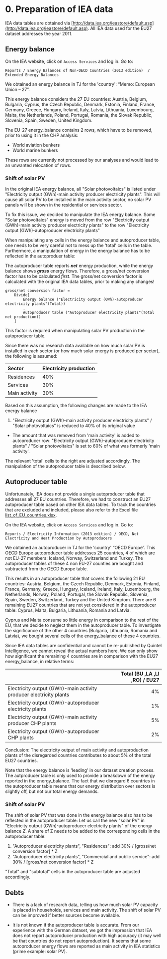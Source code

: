 <!--
  Comment: a confidential version of this source analysis is stored with the IEA data tables of the EU. That confidential version contains actual numbers, which cannot be published, but make the documentation more transparent.
-->

# 0. Preparation of IEA data

IEA data tables are obtained via [http://data.iea.org/ieastore/default.asp](http://data.iea.org/ieastore/default.asp). All IEA data used for the EU27 dataset addresses the year 2011.


## Energy balance

On the IEA website, click on `Access Services` and log in. Go to:

    Reports / Energy Balances of Non-OECD Countries (2013 edition)  / Extended Energy Balances

We obtained an energy balance in TJ for the 'country': “Memo: European Union – 27”.

This energy balance considers the 27 EU countries:
Austria, Belgium, Bulgaria, Cyprus, the Czech Republic, Denmark, Estonia, Finland, France, Germany, Greece, Hungary, Ireland, Italy, Latvia, Lithuania, Luxembourg, Malta, the Netherlands, Poland, Portugal, Romania, the Slovak Republic, Slovenia, Spain, Sweden, United Kingdom.

The EU-27 energy_balance contains 2 rows, which have to be removed, prior to using it in the CHP analysis:

- World aviation bunkers
- World marine bunkers

These rows are currently not processed by our analyses and would lead to an unwanted relocation of rows.


### Shift of solar PV

In the original IEA energy balance, all "Solar photovoltaics" is listed under "Electricity output (GWh)-main activity producer electricity plants". This will cause all solar PV to be installed in the main activity sector, no solar PV panels will be shown in the residential or services sector.

To fix this issue, we decided to manipulate the IEA energy balance. Some "Solar photovoltaics" energy is moved from the row "Electricity output (GWh)-main activity producer electricity plants" to the row "Electricity output (GWh)-autoproducer electricity plants"

When manipulating any cells in the energy balance and autoproducer table, one needs to be very careful not to mess up the 'total' cells in the table. Furthermore, a manipulation of energy in the energy balance has to be reflected in the autoproduer table:

The autoproducer table reports ***net*** energy production, while the energy balance shows ***gross*** energy flows.
Therefore, a gross/net conversion factor has to be calculated *first*. The gross/net conversion factor is calculated with the original IEA data tables, prior to making any changes!

````
gross/net conversion factor =
	Divide[
		Energy balance ("Electricity output (GWh)-autoproducer electricity plants"(Total))
		,
		Autoproducer table ("Autoproducer electricity plants"(Total net production))
	]
````

This factor is required when manipulating solar PV production in the autoproducer table.

Since there was no research data available on how much solar PV is installed in each sector (or how much solar energy is produced per sector), the following is assumed:

| Sector        | Electricity production |
| :------------ | :--------------------- |
| Residences    | 40%                    |
| Services      | 30%                    |
| Main activity | 30%                    |

Based on this assumption, the following changes are made to the IEA energy balance

1. "Electricity output (GWh)-main activity producer electricity plants" / "Solar photovoltaics" is reduced to 40% of its original value
* The amount that was removed from 'main activity' is added to autoproducer row: "Electricity output (GWh)-autoproducer electricity plants" / "Solar photovoltaics" is set to 60% of what was formerly 'main activity'.

The relevant 'total' cells to the right are adjusted accordingly. The manipulation of the autoproducer table is described below.


## Autoproducer table

Unfortunately, IEA does not provide a single autoproducer table that addresses all 27 EU countries. Therefore, we had to construct an EU27 autoproducer table based on other IEA data tables.
To track the countries that are excluded and included, please also refer to the Excel file [list_of_EU_countries.xlsx](list_of_EU_countries.xlsx).

On the IEA website, click on `Access Services` and log in. Go to:

    Reports / Electricity Information (2013 edition) / OECD, Net Electricity and Heat Production by Autoproducers

We obtained an autoproducer in TJ for the 'country' “OECD Europe”.
This OECD Europe autoproducer table addresses 25 countries, 4 of which are not EU-27 members: Iceland, Norway, Switzerland and Turkey.
The autoproducer tables of these 4 non EU-27 counties are bought and subtracted from the OECD Europe table.

This results in an autoproducer table that covers the following 21 EU countries:
Austria, Belgium, the Czech Republic, Denmark, Estonia, Finland, France, Germany, Greece, Hungary, Iceland, Ireland, Italy, Luxembourg, the Netherlands, Norway, Poland, Portugal, the Slovak Republic, Slovenia, Spain, Sweden, Switzerland, Turkey and the United Kingdom.
There are 6 remaining EU27 countries that are not yet considered in the autoproducer table: Cyprus, Malta, Bulgaria, Lithuania, Romania and Latvia.

Cyprus and Malta consume so little energy in comparison to the rest of the EU, that we decide to neglect them in the autoproducer table.
To investigate the significance of the other 4 countries (Bulgaria, Lithuania, Romania and Latvia), we bought several cells of the energy_balance of these 4 countries.

Since IEA data tables are confidential and cannot be re-published by Quintel Intelligence, we cannot reveal the actual numbers here. We can only show how significant the remaining 4 countries are in comparison with the EU27 energy_balance, in relative terms:

|                                                   | Total (BU ,LA ,LI ,RO) / EU27 |
|:--------------------------------------------------|------------------------------:|
| Electricity output (GWh)-main activity producer electricity plants           | 4% |
| Electricity output (GWh)-autoproducer electricity plants                     | 1% |
| Electricity output (GWh)-main activity producer CHP plants                   | 5% |
| Electricity output (GWh)-autoproducer CHP plants                             | 2% |

Conclusion: The electricity output of main activity and autoproduction plants of the disregarded countries contributes to about 5% of the total EU27 countries.

Note that the energy balance is 'leading' in our dataset creation process. The autproducer table is only used to provide a breakdown of the energy reported in the energy_balance. The fact that we disregard 6 countries in the autoproducer table means that our energy distribution over sectors is slightly off, but not our total energy demands.


### Shift of solar PV

The shift of solar PV that was done in the energy balance also has to be reflected in the autoproducer table:
Let us call the new "solar PV" in "Electricity output (GWh)-autoproducer electricity plants" of the energy balance *Z*. A share of Z needs to be added to the corresponding cells in the autoproducer table:

1. "Autoproducer electricity plants", "Residences": add 30% / [gross/net conversion factor] * Z
2. "Autoproducer electricity plants", "Commercial and public service": add 30% / [gross/net conversion factor] * Z

"Total" and "subtotal" cells in the autoproducer table are adjusted accordingly.


## Debts

- There is a lack of research data, telling us how much solar PV capacity is placed in households, services and main activity. The shift of solar PV can be improved if better sources become available.

- It is not known if the autoproducer table is accurate. From our experience with the German dataset, we got the impression that IEA does not report autoproducer production with high accuracy (it may well be that countries do not report autoproduction). It seems that some autoproducer energy flows are reported as main activity in IEA statistics (prime example: solar PV).


